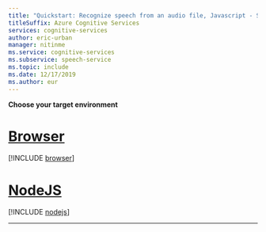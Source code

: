 ```yaml
---
title: "Quickstart: Recognize speech from an audio file, Javascript - Speech service"
titleSuffix: Azure Cognitive Services
services: cognitive-services
author: eric-urban
manager: nitinme
ms.service: cognitive-services
ms.subservice: speech-service
ms.topic: include
ms.date: 12/17/2019
ms.author: eur
---
```


**Choose your target environment**

# [Browser](#tab/browser)

[!INCLUDE [browser](./browser.md)]

# [NodeJS](#tab/nodejs)

[!INCLUDE [nodejs](./nodejs.md)]

* * *
